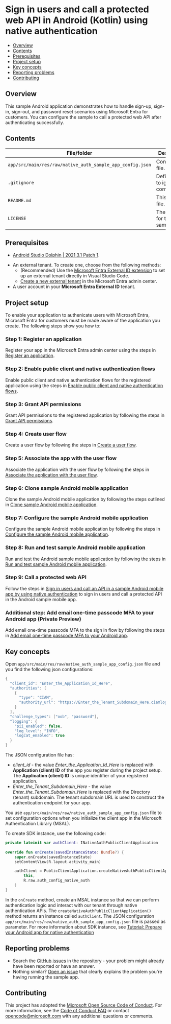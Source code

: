 # Sign in users and call a protected web API in Android (Kotlin) using native authentication

* [Overview](#overview)
* [Contents](#contents)
* [Prerequisites](#prerequisites)
* [Project setup](#project-setup)
* [Key concepts](#key-concepts)
* [Reporting problems](#reporting-problems)
* [Contributing](#contributing)

## Overview

This sample Android application demonstrates how to handle sign-up, sign-in, sign-out, and password reset scenarios using Microsoft Entra for customers. 
You can configure the sample to call a protected web API after authenticating successfully.

## Contents

| File/folder | Description |
|-------------|-------------|
| `app/src/main/res/raw/native_auth_sample_app_config.json`       | Configuration file. |
| `.gitignore` | Define what to ignore at commit time. |
| `README.md` | This README file. |
| `LICENSE`   | The license for the sample. |

## Prerequisites

* <a href="https://developer.android.com/studio/archive" target="_blank">Android Studio Dolphin | 2021.3.1 Patch 1</a>.
- An external tenant. To create one, choose from the following methods:
    * (Recommended) Use the [Microsoft Entra External ID extension](https://aka.ms/ciamvscode/readme/marketplace) to set up an external tenant directly in Visual Studio Code.
    * [Create a new external tenant](https://learn.microsoft.com/entra/external-id/customers/how-to-create-external-tenant-portal) in the Microsoft Entra admin center.
- A user account in your **Microsoft Entra External ID** tenant.

## Project setup

To enable your application to authenicate users with Microsoft Entra, Microsoft Entra for customers must be made aware of the application you create. The following steps show you how to:

### Step 1: Register an application

Register your app in the Microsoft Entra admin center using the steps in [Register an application](https://learn.microsoft.com/entra/external-id/customers/how-to-run-native-authentication-sample-android-app#register-an-application).

### Step 2: Enable public client and native authentication flows

Enable public client and native authentication flows for the registered application using the steps in [Enable public client and native authentication flows](https://learn.microsoft.com/entra/external-id/customers/how-to-run-native-authentication-sample-android-app#enable-public-client-and-native-authentication-flows).

### Step 3: Grant API permissions

Grant API permissions to the registered application by following the steps in [Grant API permissions](https://learn.microsoft.com/entra/external-id/customers/how-to-run-native-authentication-sample-android-app#grant-api-permissions).

### Step 4: Create user flow

Create a user flow by following the steps in [Create a user flow](https://learn.microsoft.com/entra/external-id/customers/how-to-run-native-authentication-sample-android-app#create-a-user-flow).

### Step 5: Associate the app with the user flow

Associate the application with the user flow by following the steps in [Associate the application with the user flow](https://learn.microsoft.com/entra/external-id/customers/how-to-run-native-authentication-sample-android-app#associate-the-app-with-the-user-flow).

### Step 6: Clone sample Android mobile application

Clone the sample Android mobile application by following the steps outlined in [Clone sample Android mobile application](https://learn.microsoft.com/entra/external-id/customers/how-to-run-native-authentication-sample-android-app#clone-sample-android-mobile-application).

### Step 7: Configure the sample Android mobile application

Configure the sample Android mobile application by following the steps in [Configure the sample Android mobile application](https://learn.microsoft.com/entra/external-id/customers/how-to-run-native-authentication-sample-android-app#configure-the-sample-android-mobile-application).

### Step 8: Run and test sample Android mobile application

Run and test the Android sample mobile application by following the steps in [Run and test sample Android mobile application](https://learn.microsoft.com/entra/external-id/customers/how-to-run-native-authentication-sample-android-app#run-and-test-sample-android-mobile-application).

### Step 9: Call a protected web API

Follow the steps in [Sign in users and call an API in a sample Android mobile app by using native authentication](https://learn.microsoft.com/entra/external-id/customers/sample-native-authentication-android-sample-app-call-web-api) to sign in users and call a protected API in the Android sample mobile app.

### Additional step: Add email one-time passcode MFA to your Android app (Private Preview)

Add email one-time passcode MFA to the sign in flow by following the steps in [Add email one-time passcode MFA to your Android app](https://github.com/microsoft/entra-previews/blob/PP5/docs/Native-Auth/Developer-guides/0-Android-Kotlin/3-Add-email-otp-mfa-sign-in.md).

## Key concepts

Open `app/src/main/res/raw/native_auth_sample_app_config.json` file and you find the following json configurations:

```kotlin
{
  "client_id": "Enter_the_Application_Id_Here",
  "authorities": [
    {
      "type": "CIAM",
      "authority_url": "https://Enter_the_Tenant_Subdomain_Here.ciamlogin.com/Enter_the_Tenant_Subdomain_Here.onmicrosoft.com/"
    }
  ],
  "challenge_types": ["oob", "password"],
  "logging": {
    "pii_enabled": false,
    "log_level": "INFO",
    "logcat_enabled": true
  }
}
```

The JSON configuration file has:

* _client_id_ - the value _Enter_the_Application_Id_Here_ is replaced with **Application (client) ID** of the app you register during the project setup. The **Application (client) ID** is unique identifier of your registered application.
* _Enter_the_Tenant_Subdomain_Here_ - the value _Enter_the_Tenant_Subdomain_Here_ is replaced with the Directory (tenant) subdomain. The tenant subdomain URL is used to construct the authentication endpoint for your app.

You use `app/src/main/res/raw/native_auth_sample_app_config.json` file to set configuration options when you initialize the client app in the Microsoft Authentication Library (MSAL).

To create SDK instance, use the following code:

```kotlin
private lateinit var authClient: INativeAuthPublicClientApplication 
 
override fun onCreate(savedInstanceState: Bundle?) { 
    super.onCreate(savedInstanceState) 
    setContentView(R.layout.activity_main) 

    authClient = PublicClientApplication.createNativeAuthPublicClientApplication( 
        this, 
        R.raw.auth_config_native_auth 
    ) 
} 
```

In the `onCreate` method, create an MSAL instance so that we can perform authentication logic and interact with our tenant through native authentication APIs. The `createNativeAuthPublicClientApplication()` method returns an instance called `authClient`. The JSON configuration `app/src/main/res/raw/native_auth_sample_app_config.json` file is passed as parameter. For more information about SDK instance, see [Tutorial: Prepare your Android app for native authentication](https://learn.microsoft.com/en-us/entra/external-id/customers/tutorial-native-authentication-prepare-android-app#create-sdk-instance)

## Reporting problems

* Search the [GitHub issues](https://github.com/Azure-Samples/ms-identity-ciam-native-auth-android-sample/issues) in the repository - your problem might already have been reported or have an answer.
* Nothing similar? [Open an issue](https://github.com/Azure-Samples/ms-identity-ciam-native-auth-android-sample/issues/new) that clearly explains the problem you're having running the sample app.

## Contributing

This project has adopted the [Microsoft Open Source Code of Conduct](https://opensource.microsoft.com/codeofconduct/). For more information, see the [Code of Conduct FAQ](https://opensource.microsoft.com/codeofconduct/faq/) or contact [opencode@microsoft.com](mailto:opencode@microsoft.com) with any additional questions or comments.
